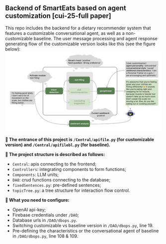 ## Backend of SmartEats based on agent customization [cui-25-full paper]
This repo includes the backend for a dietary recommender system that features a customizable conversational agent, as well as a non-customizable baseline. The user message processing and agent response generating flow of the customizable version looks like this (see the figure below):
![image](components.png) 

**🍱 The entrance of this project is `/Central/apifile.py` (for customizable version) and `/Central/apifilebl.py` (for baseline).**

**🍝 The project structure is described as follows:**
- `Central`: apis connecting to the frontend;
- `Controllers`: integrating components to form functions;
- `Components`: LLM units;
- `DAO`: crud functions connecting to the database;
- `fixedSentences.py`: pre-defined sentences;
- `topicTree.py`: a tree structure for interaction flow control.

**🥠 What you need to configure:**
- OpenAI api-key;
- Firebase credentials under `/DAO`;
- Database urls in `/DAO/dbops.py`.
- Switching customizable vs baseline version in `/DAO/dbops.py`, line 19.
- Pre-defining the characteristics or the conversational agent of baseline in `/DAO/dbops.py`, line 108 & 109.
